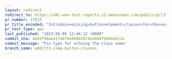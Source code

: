 ```yaml
---
layout: redirect
redirect_to: https://a8c-woo-test-reports.s3.amazonaws.com/public/pr/37933/api/index.html
pr_number: 37933
pr_title_encoded: "Introduce+missing+button+element+classes+for+the+account+orders+and+downloads"
pr_test_type: api
last_published: "2023-05-05 12:44:12 +0000"
commit_sha: dab5f98aea17a874e0d8b26742e604f66844d11a
commit_message: "Fix typo for echoing the class name"
branch_name: add/tt3-comp-button-classes
---
```

